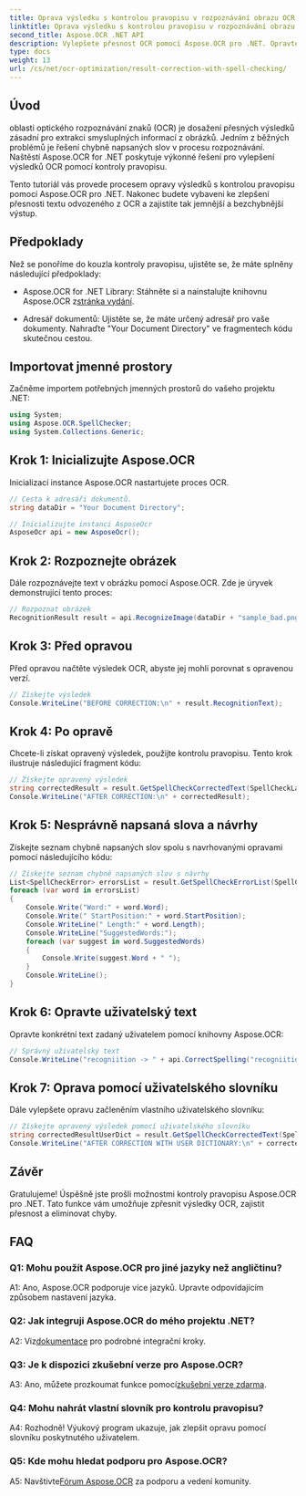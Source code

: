 ```yaml
---
title: Oprava výsledku s kontrolou pravopisu v rozpoznávání obrazu OCR
linktitle: Oprava výsledku s kontrolou pravopisu v rozpoznávání obrazu OCR
second_title: Aspose.OCR .NET API
description: Vylepšete přesnost OCR pomocí Aspose.OCR pro .NET. Opravte pravopis, přizpůsobte slovníky a dosáhněte bezproblémového rozpoznávání textu bez námahy.
type: docs
weight: 13
url: /cs/net/ocr-optimization/result-correction-with-spell-checking/
---
```

## Úvod

oblasti optického rozpoznávání znaků (OCR) je dosažení přesných výsledků zásadní pro extrakci smysluplných informací z obrázků. Jedním z běžných problémů je řešení chybně napsaných slov v procesu rozpoznávání. Naštěstí Aspose.OCR for .NET poskytuje výkonné řešení pro vylepšení výsledků OCR pomocí kontroly pravopisu.

Tento tutoriál vás provede procesem opravy výsledků s kontrolou pravopisu pomocí Aspose.OCR pro .NET. Nakonec budete vybaveni ke zlepšení přesnosti textu odvozeného z OCR a zajistíte tak jemnější a bezchybnější výstup.

## Předpoklady

Než se ponoříme do kouzla kontroly pravopisu, ujistěte se, že máte splněny následující předpoklady:

-  Aspose.OCR for .NET Library: Stáhněte si a nainstalujte knihovnu Aspose.OCR z[stránka vydání](https://releases.aspose.com/ocr/net/).

- Adresář dokumentů: Ujistěte se, že máte určený adresář pro vaše dokumenty. Nahraďte "Your Document Directory" ve fragmentech kódu skutečnou cestou.

## Importovat jmenné prostory

Začněme importem potřebných jmenných prostorů do vašeho projektu .NET:

```csharp
using System;
using Aspose.OCR.SpellChecker;
using System.Collections.Generic;
```

## Krok 1: Inicializujte Aspose.OCR

Inicializací instance Aspose.OCR nastartujete proces OCR.

```csharp
// Cesta k adresáři dokumentů.
string dataDir = "Your Document Directory";

// Inicializujte instanci AsposeOcr
AsposeOcr api = new AsposeOcr();
```

## Krok 2: Rozpoznejte obrázek

Dále rozpoznávejte text v obrázku pomocí Aspose.OCR. Zde je úryvek demonstrující tento proces:

```csharp
// Rozpoznat obrázek
RecognitionResult result = api.RecognizeImage(dataDir + "sample_bad.png", new RecognitionSettings(Language.Eng));
```

## Krok 3: Před opravou

Před opravou načtěte výsledek OCR, abyste jej mohli porovnat s opravenou verzí.

```csharp
// Získejte výsledek
Console.WriteLine("BEFORE CORRECTION:\n" + result.RecognitionText);
```

## Krok 4: Po opravě

Chcete-li získat opravený výsledek, použijte kontrolu pravopisu. Tento krok ilustruje následující fragment kódu:

```csharp
// Získejte opravený výsledek
string correctedResult = result.GetSpellCheckCorrectedText(SpellCheckLanguage.Eng);
Console.WriteLine("AFTER CORRECTION:\n" + correctedResult);
```

## Krok 5: Nesprávně napsaná slova a návrhy

Získejte seznam chybně napsaných slov spolu s navrhovanými opravami pomocí následujícího kódu:

```csharp
// Získejte seznam chybně napsaných slov s návrhy
List<SpellCheckError> errorsList = result.GetSpellCheckErrorList(SpellCheckLanguage.Eng);
foreach (var word in errorsList)
{
	Console.Write("Word:" + word.Word);
	Console.Write(" StartPosition:" + word.StartPosition);
	Console.WriteLine(" Length:" + word.Length);
	Console.WriteLine("SuggestedWords:");
	foreach (var suggest in word.SuggestedWords)
	{
		Console.Write(suggest.Word + " ");
	}
	Console.WriteLine();
}
```

## Krok 6: Opravte uživatelský text

Opravte konkrétní text zadaný uživatelem pomocí knihovny Aspose.OCR:

```csharp
// Správný uživatelský text
Console.WriteLine("recogniition -> " + api.CorrectSpelling("recogniition"));
```

## Krok 7: Oprava pomocí uživatelského slovníku

Dále vylepšete opravu začleněním vlastního uživatelského slovníku:

```csharp
// Získejte opravený výsledek pomocí uživatelského slovníku
string correctedResultUserDict = result.GetSpellCheckCorrectedText(SpellCheckLanguage.Eng, dataDir+"dictionary.txt");
Console.WriteLine("AFTER CORRECTION WITH USER DICTIONARY:\n" + correctedResultUserDict);
```

## Závěr

Gratulujeme! Úspěšně jste prošli možnostmi kontroly pravopisu Aspose.OCR pro .NET. Tato funkce vám umožňuje zpřesnit výsledky OCR, zajistit přesnost a eliminovat chyby.

## FAQ

### Q1: Mohu použít Aspose.OCR pro jiné jazyky než angličtinu?

A1: Ano, Aspose.OCR podporuje více jazyků. Upravte odpovídajícím způsobem nastavení jazyka.

### Q2: Jak integruji Aspose.OCR do mého projektu .NET?

 A2: Viz[dokumentace](https://reference.aspose.com/ocr/net/) pro podrobné integrační kroky.

### Q3: Je k dispozici zkušební verze pro Aspose.OCR?

 A3: Ano, můžete prozkoumat funkce pomocí[zkušební verze zdarma](https://releases.aspose.com/).

### Q4: Mohu nahrát vlastní slovník pro kontrolu pravopisu?

A4: Rozhodně! Výukový program ukazuje, jak zlepšit opravu pomocí slovníku poskytnutého uživatelem.

### Q5: Kde mohu hledat podporu pro Aspose.OCR?

 A5: Navštivte[Fórum Aspose.OCR](https://forum.aspose.com/c/ocr/16) za podporu a vedení komunity.
